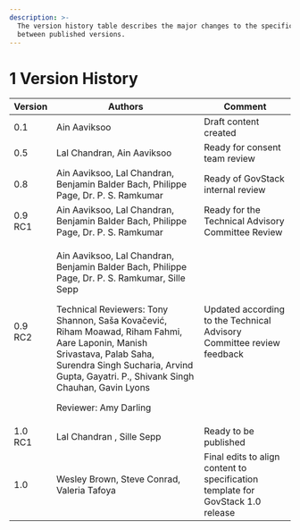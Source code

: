 ```yaml
---
description: >-
  The version history table describes the major changes to the specifications
  between published versions.
---
```


# 1 Version History

| Version | Authors                                                                                                                                                                                                                                                                                                                                                                  | Comment                                                                         |
| ------- | ------------------------------------------------------------------------------------------------------------------------------------------------------------------------------------------------------------------------------------------------------------------------------------------------------------------------------------------------------------------------ | ------------------------------------------------------------------------------- |
| 0.1     | Ain Aaviksoo                                                                                                                                                                                                                                                                                                                                                             | Draft content created                                                           |
| 0.5     | Lal Chandran, Ain Aaviksoo                                                                                                                                                                                                                                                                                                                                               | Ready for consent team review                                                   |
| 0.8     | Ain Aaviksoo, Lal Chandran, Benjamin Balder Bach, Philippe Page, Dr. P. S. Ramkumar                                                                                                                                                                                                                                                                                      | Ready of GovStack internal review                                               |
| 0.9 RC1 | Ain Aaviksoo, Lal Chandran, Benjamin Balder Bach, Philippe Page, Dr. P. S. Ramkumar                                                                                                                                                                                                                                                                                      | Ready for the Technical Advisory Committee Review                               |
| 0.9 RC2 | <p>Ain Aaviksoo, Lal Chandran, Benjamin Balder Bach, Philippe Page, Dr. P. S. Ramkumar, Sille Sepp</p><p></p><p>Technical Reviewers: Tony Shannon, Saša Kovačević, Riham Moawad, Riham Fahmi, Aare Laponin, Manish Srivastava, Palab Saha, Surendra Singh Sucharia, Arvind Gupta, Gayatri. P., Shivank Singh Chauhan, Gavin Lyons</p><p></p><p>Reviewer: Amy Darling</p> | Updated according to the Technical Advisory Committee review feedback           |
| 1.0 RC1 | Lal Chandran , Sille Sepp                                                                                                                                                                                                                                                                                                                                                | Ready to be published                                                           |
| 1.0     | Wesley Brown, Steve Conrad, Valeria Tafoya                                                                                                                                                                                                                                                                                                                               | Final edits to align content to specification template for GovStack 1.0 release |

